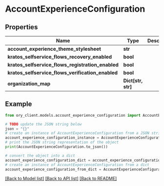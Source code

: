 # AccountExperienceConfiguration


## Properties

Name | Type | Description | Notes
------------ | ------------- | ------------- | -------------
**account_experience_theme_stylesheet** | **str** |  | [optional] 
**kratos_selfservice_flows_recovery_enabled** | **bool** |  | [optional] 
**kratos_selfservice_flows_registration_enabled** | **bool** |  | [optional] 
**kratos_selfservice_flows_verification_enabled** | **bool** |  | [optional] 
**organization_map** | **Dict[str, str]** |  | [optional] 

## Example

```python
from ory_client.models.account_experience_configuration import AccountExperienceConfiguration

# TODO update the JSON string below
json = "{}"
# create an instance of AccountExperienceConfiguration from a JSON string
account_experience_configuration_instance = AccountExperienceConfiguration.from_json(json)
# print the JSON string representation of the object
print(AccountExperienceConfiguration.to_json())

# convert the object into a dict
account_experience_configuration_dict = account_experience_configuration_instance.to_dict()
# create an instance of AccountExperienceConfiguration from a dict
account_experience_configuration_from_dict = AccountExperienceConfiguration.from_dict(account_experience_configuration_dict)
```
[[Back to Model list]](../README.md#documentation-for-models) [[Back to API list]](../README.md#documentation-for-api-endpoints) [[Back to README]](../README.md)


